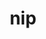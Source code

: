 ---
category: 3-letters
denotation: null
name: nip
reference_link: https://www.etymonline.com/word/nip
root_language: null
root_name: null
title: nip
type: free
word_sums:
- respelling: nip
  sum: 'Nip + '
---